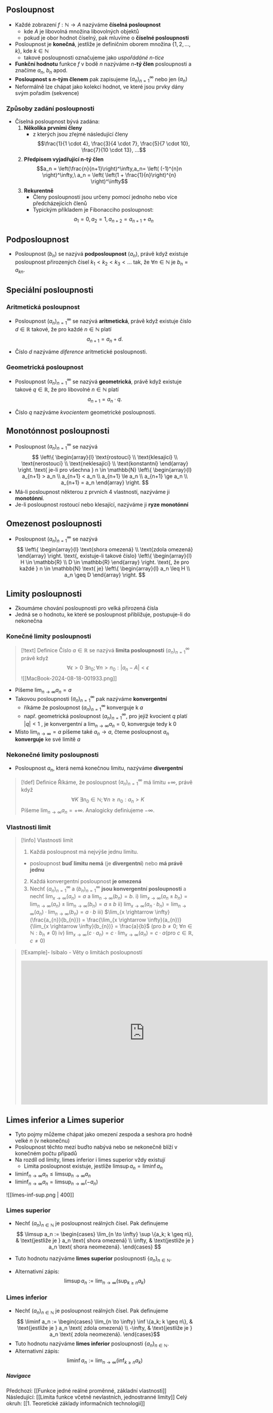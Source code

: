## Posloupnost
- Každé zobrazení $f: \mathbb{N} \to A$ nazýváme **číselná posloupnost**
	- kde $A$ je libovolná množina libovolných objektů
	- pokud je obor hodnot číselný, pak mluvíme o **číselné posloupnosti**
- Posloupnost je **konečná**, jestliže je definičním oborem množina $\{1, 2, ..., k\}$, kde $k \in \mathbb{N}$
	- takové posloupnosti označujeme jako *uspořádáné $n$-tice*
- **Funkční hodnotu** funkce $f$ v bodě $n$ nazýváme $n$**-tý člen** posloupnosti a značíme $a_{n},\   b_{n}$ apod.
- **Posloupnost s $n$-tým členem** pak zapisujeme $(a_{n})^{\infty}_{n=1}$ nebo jen $(a_{n})$
- Neformálně lze chápat jako kolekci hodnot, ve které jsou prvky dány svým pořadím (sekvence)

### Způsoby zadání posloupnosti
- Číselná posloupnost bývá zadána:
	1. **Několika prvními členy** 
		- z kterých jsou zřejmé následující členy $$\frac{1}{1 \cdot 4}, \frac{3}{4 \cdot 7}, \frac{5}{7 \cdot 10}, \frac{7}{10 \cdot 13}, ...$$
	1. **Předpisem vyjadřující n-tý člen** $$a_n = \left(\frac{n}{n+1}\right)^\infty,a_n=  \left( (-1)^{n}n \right)^\infty,\ a_n = \left( \left(1 + \frac{1}{n}\right)^{n} \right)^\infty$$
	2. **Rekurentně**
		- Členy posloupnosti jsou určeny pomocí jednoho nebo více předcházejících členů
		- Typickým příkladem je Fibonacciho posloupnost: $$a_1=0, a_2=1, a_{n+2}=a_{n+1}+a_n$$
## Podposloupnost
- Posloupnost $(b_{n})$ se nazývá **podposloupnost** $(a_{n})$, právě když existuje posloupnost přirozených čísel $k_{1} < k_{2} < k_{3} < ...$ tak, že $\forall{n \in \mathbb{N}}$ je $b_{n} = a_{kn}$.

## Speciální posloupnosti
### Aritmetická posloupnost
- Posloupnost $(a_n)_{n=1}^{\infty}$ se nazývá **aritmetická**, právě když existuje číslo $d \in \mathbb{R}$ takové, že pro každé $n \in \mathbb{N}$ platí
$$
a_{n+1} = a_n + d. \tag{6.1}
$$

- Číslo $d$ nazýváme *diference* aritmetické posloupnosti.

### Geometrická posloupnost
- Posloupnost $(a_n)_{n=1}^{\infty}$ se nazývá **geometrická**, právě když existuje takové $q \in \mathbb{R}$, že pro libovolné $n \in \mathbb{N}$ platí
$$
a_{n+1} = a_n \cdot q. \tag{6.3}
$$

- Číslo $q$ nazýváme *kvocientem* geometrické posloupnosti.


## Monotónnost posloupnosti
- Posloupnost $(a_n)_{n=1}^{\infty}$ se nazývá
$$
\left\{
\begin{array}{l}
\text{rostoucí} \\
\text{klesající} \\
\text{nerostoucí} \\
\text{neklesající} \\
\text{konstantní}
\end{array}
\right.
\text{ je-li pro všechna } n \in \mathbb{N}
\left\{
\begin{array}{l}
a_{n+1} > a_n \\
a_{n+1} < a_n \\
a_{n+1} \le a_n \\
a_{n+1} \ge a_n \\
a_{n+1} = a_n
\end{array}
\right.
$$
- Má-li posloupnost některou z prvních 4 vlastností, nazýváme ji **monotónní**.
- Je-li posloupnost rostoucí nebo klesající, nazýváme ji **ryze monotónní**

## Omezenost posloupnosti
- Posloupnost $(a_n)_{n=1}^{\infty}$ se nazývá
$$
\left\{
\begin{array}{l}
\text{shora omezená} \\
\text{zdola omezená}
\end{array}
\right.
\text{, existuje-li takové číslo}
\left\{
\begin{array}{l}
H \in \mathbb{R} \\
D \in \mathbb{R}
\end{array}
\right.
\text{, že pro každé } n \in \mathbb{N} \text{ je}
\left\{
\begin{array}{l}
a_n \leq H \\
a_n \geq D
\end{array}
\right.
$$

## Limity posloupnosti
- Zkoumáme chování posloupnosti pro velká přirozená čísla
- Jedná se o hodnotu, ke které se posloupnost přibližuje, postupuje-li do nekonečna

### Konečné limity posloupnosti
>[!text] Definice
>Číslo $a \in \mathbb{R}$ se nazývá **limita posloupnosti** $(a_n)_{n=1}^{\infty}$ právě když $$\forall \epsilon > 0 \ \exists n_{0}; \forall n > n_{0}: |a_{n}-A|< \epsilon$$
>![[MacBook-2024-08-18-001933.png]]
- Píšeme $\lim_{{n \to \infty}} a_n = a$
- Takovou posloupnosti $(a_n)_{n=1}^{\infty}$ pak nazýváme **konvergentní**
	- říkáme že posloupnost $(a_n)_{n=1}^{\infty}$ konverguje k $a$
	- např. geometrická posloupnost $(a_n)_{n=1}^\infty$, pro jejíž kvocient $q$ platí $|q| < 1$ , je konvergentní a  $\lim_{{n \to \infty}} a_n = 0$, konverguje tedy k $0$
- Místo $\lim_{{n \to \infty}} = a$ píšeme také $a_{n} \to a$, čteme posloupnost $a_n$ **konverguje** ke své limitě $a$ 

### Nekonečné limity posloupnosti
- Posloupnost $a_n$, která nemá konečnou limitu, nazýváme **divergentní**

>[!def] Definice
>Říkáme, že posloupnost $(a_n)_{n=1}^{\infty}$ má limitu $+\infty$, právě když $$\forall K \ \exists n_{0} \in \mathbb{N}; \forall n \geq n_{0}: a_{n} > K$$
>Píšeme $\lim_{{n \to \infty}} a_n = +\infty$.
>Analogicky definiujeme $-\infty$.

### Vlastnosti limit 

>[!info] Vlastnosti limit
>1. Každá posloupnost má nejvýše jednu limitu.
>	- posloupnost **buď limitu nemá** (je **divergentní**) nebo **má právě jednu**
>2. Každá konvergentní posloupnost **je omezená**
>3. Nechť $(a_{n})_{n=1}^{\infty}$ a $(b_{n})_{n=1}^{\infty}$ **jsou konvergentní posloupnosti** a nechť $\lim_{x \rightarrow \infty}(a_{n})=a$ a $\lim_{n \rightarrow \infty} (b_{n}) = b$.
>	i) $\lim_{x \rightarrow \infty}(a_{n} \pm b_{n}) = \lim_{n \rightarrow \infty}(a_{n}) \pm \lim_{n \rightarrow \infty} (b_{n}) = a \pm b$
>	ii) $\lim_{x \rightarrow \infty} (a_{n} \cdot b_{n}) = \lim_{n \rightarrow \infty}(a_{n}) \cdot \lim_{n \rightarrow \infty}(b_{n}) = a \cdot b$
>	iii) $\lim_{x \rightarrow \infty} (\frac{a_{n}}{b_{n}}) = \frac{\lim_{x \rightarrow \infty}(a_{n})}{\lim_{x \rightarrow \infty}(b_{n})} = \frac{a}{b}$ (pro $b \neq 0$; $\forall n \in \mathbb{N}: b_{n} \neq 0$)
>	iv) $\lim_{x \rightarrow \infty}(c \cdot a_{n}) = c \cdot \lim_{x \rightarrow \infty}(a_{n}) = c \cdot a ($pro $c \in \mathbb{R}, c \neq 0)$

>[!Example]- Isibalo - Věty o limitách posloupností
><iframe width="660" height="385" src="https://www.youtube.com/embed/VvBPNeOYQdI?si=KeYNvbsj0alltZ8g" title="YouTube video player" frameborder="0" allow="accelerometer; autoplay; clipboard-write; encrypted-media; gyroscope; picture-in-picture; web-share" referrerpolicy="strict-origin-when-cross-origin" allowfullscreen></iframe>
## Limes inferior a Limes superior
- Tyto pojmy můžeme chápat jako omezení zespoda a seshora pro hodně velké $n$ (v nekonečnu)
- Posloupnost těchto mezí buďto nabývá nebo se nekonečně blíží v konečném počtu případů
- Na rozdíl od limity, limes inferior i limes superior vždy existují
	- Limita posloupnost existuje, jestliže $\limsup a_n = \liminf a_n$
- $\liminf_{n \to \infty} a_n \leq \limsup_{n \to \infty} a_n$
- $\liminf_{n \to \infty} a_n = \limsup_{n \to \infty} (-a_n)$

![[limes-inf-sup.png | 400]]
### Limes superior
- Nechť $(a_n)_{n \in \mathbb{N}}$ je posloupnost reálných čísel. Pak definujeme
$$
\limsup a_n := 
\begin{cases} 
\lim_{n \to \infty} \sup \{a_k; k \geq n\}, & \text{jestliže je } a_n \text{ shora omezená} \\
\infty, & \text{jestliže je } a_n \text{ shora neomezená}.
\end{cases}
$$

- Tuto hodnotu nazýváme **limes superior** posloupnosti $\{a_n\}_{n \in \mathbb{N}}$. 
- Alternativní zápis: $$\limsup a_n := \lim_{n \to \infty} (\sup_{k \geq n} a_k)$$
### Limes inferior
- Nechť $(a_n)_{n \in \mathbb{N}}$ je posloupnost reálných čísel. Pak definujeme$$
\liminf a_n := 
\begin{cases} 
\lim_{n \to \infty} \inf \{a_k; k \geq n\}, & \text{jestliže je } a_n \text{ zdola omezená} \\
-\infty, & \text{jestliže je } a_n \text{ zdola neomezená}.
\end{cases}$$
- Tuto hodnotu nazýváme **limes inferior** posloupnosti $\{a_n\}_{n \in \mathbb{N}}$. 
- Alternativní zápis: $$\liminf a_n := \lim_{n \to \infty} (\inf_{k \geq n} a_k)$$

##### Navigace

Předchozí: [[Funkce jedné reálné proměnné, základní vlastnosti]]
Následující: [[Limita funkce včetně nevlastních, jednostranné limity]]
Celý okruh: [[1. Teoretické základy informačních technologií]]

